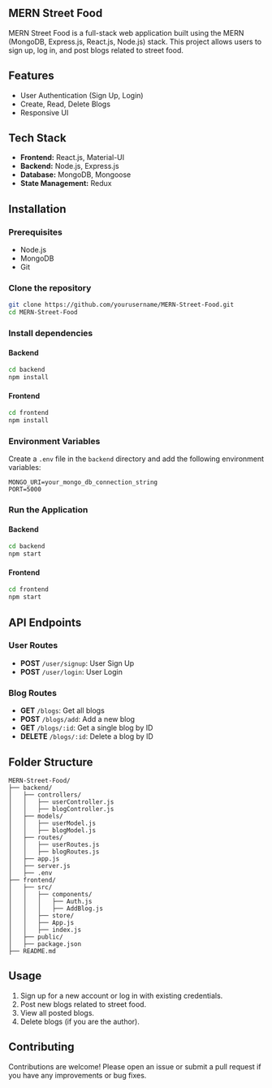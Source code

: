 


## MERN Street Food

MERN Street Food is a full-stack web application built using the MERN (MongoDB, Express.js, React.js, Node.js) stack. This project allows users to sign up, log in, and post blogs related to street food. 

## Features

- User Authentication (Sign Up, Login)
- Create, Read, Delete Blogs
- Responsive UI

## Tech Stack

- **Frontend:** React.js, Material-UI
- **Backend:** Node.js, Express.js
- **Database:** MongoDB, Mongoose
- **State Management:** Redux

## Installation

### Prerequisites

- Node.js
- MongoDB
- Git

### Clone the repository

```bash
git clone https://github.com/yourusername/MERN-Street-Food.git
cd MERN-Street-Food
```

### Install dependencies

#### Backend

```bash
cd backend
npm install
```

#### Frontend

```bash
cd frontend
npm install
```

### Environment Variables

Create a `.env` file in the `backend` directory and add the following environment variables:

```env
MONGO_URI=your_mongo_db_connection_string
PORT=5000
```

### Run the Application

#### Backend

```bash
cd backend
npm start
```

#### Frontend

```bash
cd frontend
npm start
```

## API Endpoints

### User Routes

- **POST** `/user/signup`: User Sign Up
- **POST** `/user/login`: User Login

### Blog Routes

- **GET** `/blogs`: Get all blogs
- **POST** `/blogs/add`: Add a new blog
- **GET** `/blogs/:id`: Get a single blog by ID
- **DELETE** `/blogs/:id`: Delete a blog by ID

## Folder Structure

```
MERN-Street-Food/
├── backend/
│   ├── controllers/
│   │   ├── userController.js
│   │   ├── blogController.js
│   ├── models/
│   │   ├── userModel.js
│   │   ├── blogModel.js
│   ├── routes/
│   │   ├── userRoutes.js
│   │   ├── blogRoutes.js
│   ├── app.js
│   ├── server.js
│   ├── .env
├── frontend/
│   ├── src/
│   │   ├── components/
│   │   │   ├── Auth.js
│   │   │   ├── AddBlog.js
│   │   ├── store/
│   │   ├── App.js
│   │   ├── index.js
│   ├── public/
│   ├── package.json
├── README.md
```

## Usage

1. Sign up for a new account or log in with existing credentials.
2. Post new blogs related to street food.
3. View all posted blogs.
4. Delete blogs (if you are the author).

## Contributing

Contributions are welcome! Please open an issue or submit a pull request if you have any improvements or bug fixes.


```


